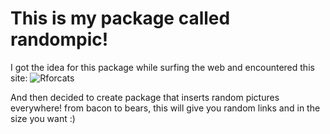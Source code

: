 This is my package called randompic!
====================================

I got the idea for this package while surfing the web and encountered this site: ![Rforcats](http://rforcats.net)

And then decided to create package that inserts random pictures everywhere! from bacon to bears, this will give you random links and in the size you want :)

